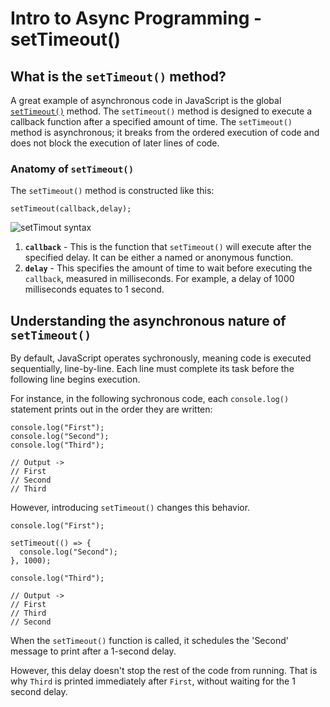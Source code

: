 # Intro to Async Programming - setTimeout()
## What is the `setTimeout()` method?
A great example of asynchronous code in JavaScript is the global [`setTimeout()`](https://developer.mozilla.org/en-US/docs/Web/API/Window/setTimeout) method. The `setTimeout()` method is designed to execute a callback function after a specified amount of time. The `setTimeout()` method is asynchronous; it breaks from the ordered execution of code and does not block the execution of later lines of code. 

### Anatomy of `setTimeout()`
The `setTimeout()` method is constructed like this:
```
setTimeout(callback,delay);
```
![setTimout syntax](https://pages.git.generalassemb.ly/modular-curriculum-all-courses/intro-to-asynchronous-programming/settimeout/assets/set-timeout.png)
1. **`callback`** - This is the function that `setTimeout()` will execute after the specified delay. It can be either a named or anonymous function. 
2. **`delay`** - This specifies the amount of time to wait before executing the `callback`, measured in milliseconds. For example, a delay of 1000 milliseconds equates to 1 second.

## Understanding the asynchronous nature of `setTimeout()`
By default, JavaScript operates sychronously, meaning code is executed sequentially, line-by-line. Each line must complete its task before the following line begins execution. 

For instance, in the following sychronous code, each `console.log()` statement prints out in the order they are written:
```
console.log("First");
console.log("Second");
console.log("Third");

// Output ->
// First
// Second
// Third
```

However, introducing `setTimeout()` changes this behavior.

```
console.log("First");

setTimeout(() => {
  console.log("Second");
}, 1000);

console.log("Third");

// Output ->
// First
// Third
// Second
```
When the `setTimeout()` function is called, it schedules the 'Second' message to print after a 1-second delay.

However, this delay doesn't stop the rest of the code from running. That is why `Third` is printed immediately after `First`, without waiting for the 1 second delay.
